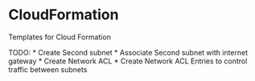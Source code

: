 # CloudFormation
Templates for Cloud Formation

TODO:
	* Create Second subnet
	* Associate Second subnet with internet gateway
	* Create Network ACL
	* Create Network ACL Entries to control traffic between subnets
